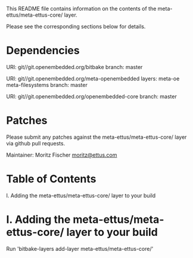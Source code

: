 This README file contains information on the contents of the meta-ettus/meta-ettus-core/ layer.

Please see the corresponding sections below for details.

Dependencies
============

  URI: git//git.openembedded.org/bitbake
  branch: master

  URI: git//git.openembedded.org/meta-openembedded
  layers: meta-oe meta-filesystems
  branch: master

  URI: git//git.openembedded.org/openembedded-core
  branch: master

Patches
=======

Please submit any patches against the meta-ettus/meta-ettus-core/ layer via github pull requests.

Maintainer: Moritz Fischer <moritz@ettus.com>

Table of Contents
=================

  I. Adding the meta-ettus/meta-ettus-core/ layer to your build


I. Adding the meta-ettus/meta-ettus-core/ layer to your build
=================================================

Run 'bitbake-layers add-layer meta-ettus/meta-ettus-core/'
